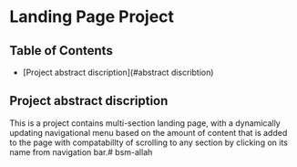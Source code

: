 # Landing Page Project

## Table of Contents

* [Project abstract discription](#abstract discribtion)

## Project abstract discription

This is a project contains multi-section landing page, with a dynamically updating navigational menu based on the amount of content that is added to the page with compatabillty of scrolling to any section by clicking on its name from navigation bar.# bsm-allah
